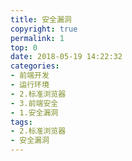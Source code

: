 ```yaml
---
title: 安全漏洞
copyright: true
permalink: 1
top: 0
date: 2018-05-19 14:22:32
categories:
- 前端开发
- 运行环境
- 2.标准浏览器
- 3.前端安全
- 1.安全漏洞
tags:
- 2.标准浏览器
- 安全漏洞
---
```

